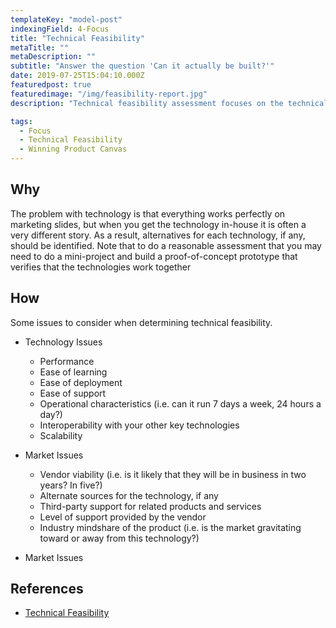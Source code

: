 ```yaml
---
templateKey: "model-post"
indexingField: 4-Focus
title: "Technical Feasibility"
metaTitle: ""
metaDescription: ""
subtitle: "Answer the question 'Can it actually be built?'"
date: 2019-07-25T15:04:10.000Z
featuredpost: true
featuredimage: "/img/feasibility-report.jpg"
description: "Technical feasibility assessment focuses on the technical resources available to the organization. It helps organizations determine whether the technical resources meet capacity and whether the technical team is capable of converting the ideas into working systems. Technical feasibility also involves the evaluation of the hardware, software, and other technical requirements of the proposed system."

tags:
  - Focus
  - Technical Feasibility
  - Winning Product Canvas
---
```



## Why

The problem with technology is that everything works perfectly on marketing slides, but when you get the technology in-house it is often a very different story. As a result, alternatives for each technology, if any, should be identified. Note that to do a reasonable assessment that you may need to do a mini-project and build a proof-of-concept prototype that verifies that the technologies work together

## How

Some issues to consider when determining technical feasibility.

- Technology Issues

  - Performance
  - Ease of learning
  - Ease of deployment
  - Ease of support
  - Operational characteristics (i.e. can it run 7 days a week, 24 hours a day?)
  - Interoperability with your other key technologies
  - Scalability

- Market Issues

  - Vendor viability (i.e. is it likely that they will be in business in two years? In five?)
  - Alternate sources for the technology, if any
  - Third-party support for related products and services
  - Level of support provided by the vendor
  - Industry mindshare of the product (i.e. is the market gravitating toward or away from this technology?)

- Market Issues

## References

- [Technical Feasibility](https://www.simplilearn.com/feasibility-study-article)
